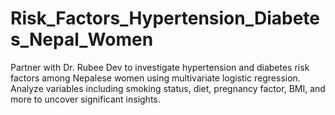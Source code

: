 # Risk_Factors_Hypertension_Diabetes_Nepal_Women
Partner with Dr. Rubee Dev to investigate hypertension and diabetes risk factors among Nepalese women using multivariate logistic regression. Analyze variables including smoking status, diet, pregnancy factor, BMI, and more to uncover significant insights.
